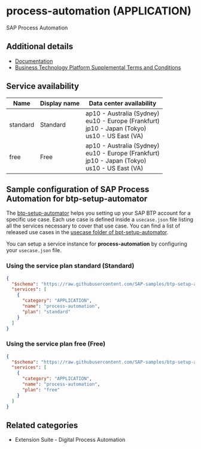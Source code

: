 # process-automation (APPLICATION)

SAP Process Automation

## Additional details

- [Documentation](https://help.sap.com/viewer/p/PROCESS_AUTOMATION)
- [Business Technology Platform Supplemental Terms and Conditions](https://www.sap.com/about/trust-center/agreements/cloud/cloud-services.html?tag=language:english&search=Supplement%20Business%20Technology%20Platform&sort=latest_desc)

## Service availability

| Name | Display name | Data center availability  |
|------|----------------|---------------------------|
|  standard  |  Standard  | ap10 - Australia (Sydney)<br> eu10 - Europe (Frankfurt)<br> jp10 - Japan (Tokyo)<br> us10 - US East (VA)  |
|  free  |  Free  | ap10 - Australia (Sydney)<br> eu10 - Europe (Frankfurt)<br> jp10 - Japan (Tokyo)<br> us10 - US East (VA)  |

## Sample configuration of **SAP Process Automation** for btp-setup-automator

The [btp-setup-automator](https://github.com/SAP-samples/btp-setup-automator) helps you setting up your SAP BTP account for a specific use case. Each use case is defined inside a `usecase.json` file listing all the services necessary to cover that use case. You can find a list of released use cases in the [usecase folder of bpt-setup-automator](https://github.com/SAP-samples/btp-setup-automator/tree/main/usecases).

You can setup a service instance for **process-automation** by configuring your `usecase.json` file.

### Using the service plan **standard** (Standard)

```json
{
  "$schema": "https://raw.githubusercontent.com/SAP-samples/btp-setup-automator/main/libs/btpsa-usecase.json",
  "services": [
    {
      "category": "APPLICATION",
      "name": "process-automation",
      "plan": "standard"
    }
  ]
}
```

### Using the service plan **free** (Free)

```json
{
  "$schema": "https://raw.githubusercontent.com/SAP-samples/btp-setup-automator/main/libs/btpsa-usecase.json",
  "services": [
    {
      "category": "APPLICATION",
      "name": "process-automation",
      "plan": "free"
    }
  ]
}
```

## Related categories

- Extension Suite - Digital Process Automation